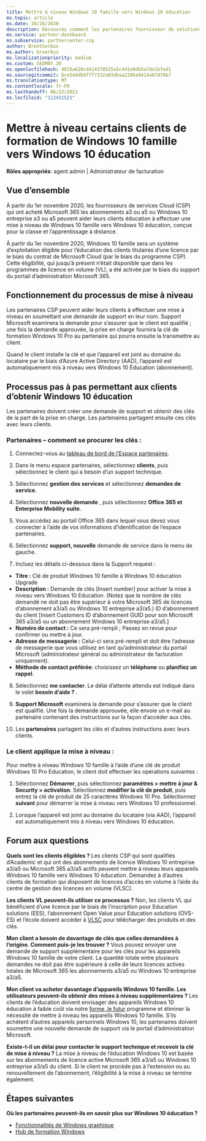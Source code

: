 ```yaml
---
title: Mettre à niveau Windows 10 famille vers Windows 10 éducation
ms.topic: article
ms.date: 10/28/2020
description: Découvrez comment les partenaires fournisseur de solutions Cloud (CSP) peuvent mettre à niveau certains de leurs clients d’éducation de Windows 10 famille vers Windows 10 éducation
ms.service: partner-dashboard
ms.subservice: partnercenter-csp
author: BrentSerbus
ms.author: brserbus
ms.localizationpriority: medium
ms.custom: SEOMAY.20
ms.openlocfilehash: 4835a620cd414370525a5c441e0db5a7de1bfed1
ms.sourcegitcommit: bce54ddb9fff7332a03d6aa228ba9414a87d76b7
ms.translationtype: MT
ms.contentlocale: fr-FR
ms.lasthandoff: 06/22/2021
ms.locfileid: "112431521"
---
```

# <a name="upgrade-some-education-customers-from-windows-10-home-to-windows-10-education"></a>Mettre à niveau certains clients de formation de Windows 10 famille vers Windows 10 éducation

**Rôles appropriés**: agent admin | Administrateur de facturation

## <a name="overview"></a>Vue d’ensemble

À partir du 1er novembre 2020, les fournisseurs de services Cloud (CSP) qui ont acheté Microsoft 365 les abonnements a3 ou a5 ou Windows 10 entreprise a3 ou a5 peuvent aider leurs clients éducation à effectuer une mise à niveau de Windows 10 famille vers Windows 10 éducation, conçue pour la classe et l’apprentissage à distance.

À partir du 1er novembre 2020, Windows 10 famille sera un système d’exploitation éligible pour l’éducation des clients titulaires d’une licence par le biais du contrat de Microsoft Cloud (par le biais du programme CSP). Cette éligibilité, qui jusqu’à présent n’était disponible que dans les programmes de licence en volume (VL), a été activée par le biais du support du portail d’administration Microsoft 365. 

## <a name="how-the-upgrade-process-works"></a>Fonctionnement du processus de mise à niveau

Les partenaires CSP peuvent aider leurs clients à effectuer une mise à niveau en soumettant une demande de support en leur nom. Support Microsoft examinera la demande pour s’assurer que le client est qualifié ; une fois la demande approuvée, la prise en charge fournira la clé de formation Windows 10 Pro au partenaire qui pourra ensuite la transmettre au client.

Quand le client installe la clé et que l’appareil est joint au domaine du locataire par le biais d’Azure Active Directory (AAD), l’appareil est automatiquement mis à niveau vers Windows 10 Éducation (abonnement).   

## <a name="step-by-step-process-for-customers-to-get-windows-10-education"></a>Processus pas à pas permettant aux clients d’obtenir Windows 10 éducation

Les partenaires doivent créer une demande de support et obtenir des clés de la part de la prise en charge. Les partenaires partagent ensuite ces clés avec leurs clients.

### <a name="partners--how-to-get-the-keys"></a>Partenaires – comment se procurer les clés :

1. Connectez-vous au [tableau de bord de l’Espace partenaires](https://partner.microsoft.com/dashboard).

2. Dans le menu espace partenaires, sélectionnez **clients**, puis sélectionnez le client qui a besoin d’un support technique.

3. Sélectionnez **gestion des services** et sélectionnez **demandes de service**.

4. Sélectionnez **nouvelle demande** , puis sélectionnez **Office 365 et Enterprise Mobility suite**.

5. Vous accédez au portail Office 365 dans lequel vous devez vous connecter à l’aide de vos informations d’identification de l’espace partenaires.

6. Sélectionnez **support, nouvelle** demande de service dans le menu de gauche.

7. Incluez les détails ci-dessous dans la Support request :

- **Titre :** Clé de produit Windows 10 famille à Windows 10 éducation Upgrade
- **Description :** Demande de clés [Insert number] pour activer la mise à niveau vers Windows 10 Education. (Notez que le nombre de clés demandé ne doit pas être supérieur à votre Microsoft 365 de licences d’abonnement a3/a5 ou Windows 10 entreprise a3/a5.) ID d’abonnement du client [Insert Customers ID d’abonnement GUID pour son Microsoft 365 a3/a5 ou un abonnement Windows 10 entreprise a3/a5.]
- **Numéro de contact :** Ce sera pré-rempli ; Passez en revue pour confirmer ou mettre à jour.
- **Adresse de messagerie :** Celui-ci sera pré-rempli et doit être l’adresse de messagerie que vous utilisez en tant qu’administrateur du portail Microsoft (administrateur général ou administrateur de facturation uniquement).
- **Méthode de contact préférée**: choisissez un **téléphone** ou **planifiez un rappel**.

8. Sélectionnez **me contacter**. Le délai d’attente attendu est indiqué dans le volet **besoin d’aide ?** .

9. **Support Microsoft** examinera la demande pour s’assurer que le client est qualifié. Une fois la demande approuvée, elle envoie un e-mail au partenaire contenant des instructions sur la façon d’accéder aux clés.

10. Les **partenaires** partagent les clés et d’autres instructions avec leurs clients.

### <a name="customer-applies-the-upgrade"></a>Le client applique la mise à niveau :

Pour mettre à niveau Windows 10 famille à l’aide d’une clé de produit Windows 10 Pro Education, le client doit effectuer les opérations suivantes :  

1. Sélectionnez **Démarrer**, puis sélectionnez **paramètres > mettre à jour & Security > activation**. Sélectionnez **modifier la clé de produit**, puis entrez la clé de produit de 25 caractères Windows 10 Pro. Sélectionnez **suivant** pour démarrer la mise à niveau vers Windows 10 professionnel.

2. Lorsque l’appareil est joint au domaine du locataire (via AAD), l’appareil est automatiquement mis à niveau vers Windows 10 éducation.  

## <a name="frequently-asked-questions"></a>Forum aux questions

**Quels sont les clients éligibles ?**
Les clients CSP qui sont qualifiés d’Academic et qui ont des abonnements de licence Windows 10 entreprise a3/a5 ou Microsoft 365 a3/a5 actifs peuvent mettre à niveau leurs appareils Windows 10 famille vers Windows 10 éducation. Demandez à d’autres clients de formation qui disposent de licences d’accès en volume à l’aide du centre de gestion des licences en volume (VLSC).

**Les clients VL peuvent-ils utiliser ce processus ?**
Non, les clients VL qui bénéficient d’une licence par le biais de l’inscription pour Education solutions (EES), l’abonnement Open Value pour Education solutions (OVS-ES) et l’école doivent accéder à [VLSC](https://www.microsoft.com/Licensing/servicecenter/default.aspx) pour télécharger des produits et des clés. 

**Mon client a besoin de davantage de clés que celles demandées à l’origine. Comment puis-je les trouver ?**
Vous pouvez envoyer une demande de support supplémentaire pour les clés pour les appareils Windows 10 famille de votre client. La quantité totale entre plusieurs demandes ne doit pas être supérieure à celle de leurs licences actives totales de Microsoft 365 les abonnements a3/a5 ou Windows 10 entreprise a3/a5.

**Mon client va acheter davantage d’appareils Windows 10 famille. Les utilisateurs peuvent-ils obtenir des mises à niveau supplémentaires ?**
Les clients de l’éducation doivent envisager des appareils Windows 10 éducation à faible coût via notre [forme, le futur](https://www.microsoft.com/education/products/windows/shapethefuture.aspx) programme et éliminer la nécessité de mettre à niveau les appareils Windows 10 famille. S’ils achètent d’autres appareils personnels Windows 10, les partenaires doivent soumettre une nouvelle demande de support via le portail d’administration Microsoft.

**Existe-t-il un délai pour contacter le support technique et recevoir la clé de mise à niveau ?**
La mise à niveau de l’éducation Windows 10 est basée sur les abonnements de licence active Microsoft 365 a3/a5 ou Windows 10 entreprise a3/a5 du client. Si le client ne procède pas à l’extension ou au renouvellement de l’abonnement, l’éligibilité à la mise à niveau se termine également.

## <a name="next-steps"></a>Étapes suivantes

**Où les partenaires peuvent-ils en savoir plus sur Windows 10 éducation ?**

- [Fonctionnalités de Windows graphique](https://www.microsoft.com/education/products/windows/features)
- [Hub de formation Windows](/education/windows/)